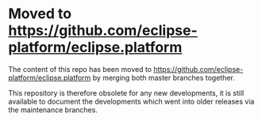 Moved to https://github.com/eclipse-platform/eclipse.platform
=============================================================

The content of this repo has been moved to https://github.com/eclipse-platform/eclipse.platform by merging both master branches together.

This repository is therefore obsolete for any new developments, it is still available to document the developments which went into older releases via the maintenance branches.

